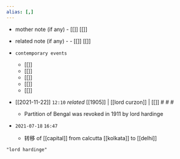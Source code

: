 ```yaml
---
alias: [,]
---
```

- mother note (if any)
		- [[]] [[]]
- related note (if any) -
		- [[]] [[]]
- `contemporary events`
	- [[]]
	- [[]]
	- [[]]
	- [[]]
	- [[]]

- [[2021-11-22]]  `12:10` _related_ [[1905]] | [[lord curzon]] | [[]] # # #
	- Partition of Bengal was revoked in 1911 by lord hardinge
- `2021-07-18`  `16:47`
	- 转移 of [[capital]] from calcutta [[kolkata]] to [[delhi]]

```query 2021-10-01 20:24
"lord hardinge"
```